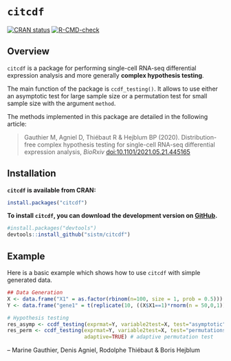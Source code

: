 
<!-- README.md is generated from README.Rmd. Please edit that file -->

# `citcdf`

[![CRAN
status](https://www.r-pkg.org/badges/version/citcdf)](https://CRAN.R-project.org/package=citcdf)
[![R-CMD-check](https://github.com/sistm/citcdf/actions/workflows/R-CMD-check.yaml/badge.svg)](https://github.com/sistm/citcdf/actions/workflows/R-CMD-check.yaml)

## Overview

`citcdf` is a package for performing single-cell RNA-seq differential
expression analysis and more generally **complex hypothesis testing**.

The main function of the package is `ccdf_testing()`. It allows to use
either an asymptotic test for large sample size or a permutation test
for small sample size with the argument `method`.

The methods implemented in this package are detailed in the following
article:

> Gauthier M, Agniel D, Thiébaut R & Hejblum BP (2020).
> Distribution-free complex hypothesis testing for single-cell RNA-seq
> differential expression analysis, *BioRxiv*
> [doi:10.1101/2021.05.21.445165](https://doi.org/10.1101/2021.05.21.445165)

## Installation

**`citcdf` is available from CRAN:**

``` r
install.packages("citcdf")
```

**To install `citcdf`, you can download the development version on
[GitHub](https://github.com/sistm/citcdf).**

``` r
#install.packages("devtools")
devtools::install_github("sistm/citcdf")
```

## Example

Here is a basic example which shows how to use `citcdf` with simple
generated data.

``` r
## Data Generation
X <- data.frame("X1" = as.factor(rbinom(n=100, size = 1, prob = 0.5)))
Y <- data.frame("gene1" = t(replicate(10, ((X$X1==1)*rnorm(n = 50,0,1)) + ((X$X1==0)*rnorm(n = 50,0.5,1)))))
```

``` r
# Hypothesis testing
res_asymp <- ccdf_testing(exprmat=Y, variable2test=X, test="asymptotic") # asymptotic test
res_perm <- ccdf_testing(exprmat=Y, variable2test=X, test="permutations",
                         adaptive=TRUE) # adaptive permutation test
```

– Marine Gauthier, Denis Agniel, Rodolphe Thiébaut & Boris Hejblum
